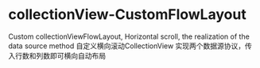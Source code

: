# collectionView-CustomFlowLayout
Custom collectionViewFlowLayout, Horizontal scroll, the realization of the data source method
自定义横向滚动CollectionView 实现两个数据源协议，传入行数和列数即可横向自动布局
